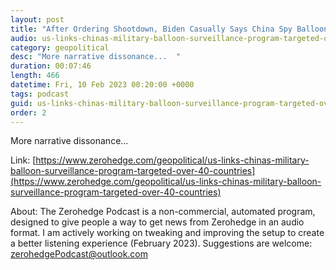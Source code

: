```yaml
---
layout: post
title: "After Ordering Shootdown, Biden Casually Says China Spy Balloon &quot;Not A Major Breach&quot;"
audio: us-links-chinas-military-balloon-surveillance-program-targeted-over-40-countries-3
category: geopolitical
desc: "More narrative dissonance...  "
duration: 00:07:46
length: 466
datetime: Fri, 10 Feb 2023 00:20:00 +0000
tags: podcast
guid: us-links-chinas-military-balloon-surveillance-program-targeted-over-40-countries-0
order: 2
---
```

More narrative dissonance...  

Link: [https://www.zerohedge.com/geopolitical/us-links-chinas-military-balloon-surveillance-program-targeted-over-40-countries](https://www.zerohedge.com/geopolitical/us-links-chinas-military-balloon-surveillance-program-targeted-over-40-countries)

About: The Zerohedge Podcast is a non-commercial, automated program, designed to give people a way to get news from Zerohedge in an audio format.  I am actively working on tweaking and improving the setup to create a better listening experience (February 2023).  Suggestions are welcome: [zerohedgePodcast@outlook.com](mailto:zerohedgePodcast@outlook.com)